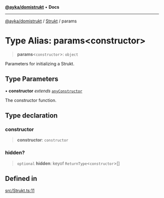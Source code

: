 [**@ayka/domistrukt**](../../../README.md) • **Docs**

***

[@ayka/domistrukt](../../../globals.md) / [Strukt](../README.md) / params

# Type Alias: params\<constructor\>

> **params**\<`constructor`\>: `object`

Parameters for initializing a Strukt.

## Type Parameters

• **constructor** *extends* [`anyConstructor`](../../Types/type-aliases/anyConstructor.md)

The constructor function.

## Type declaration

### constructor

> **constructor**: `constructor`

### hidden?

> `optional` **hidden**: keyof `ReturnType`\<`constructor`\>[]

## Defined in

[src/Strukt.ts:11](https://github.com/AndreyMork/domistrukt/blob/a3a0cb5c43a16ed6506fbb5003dcad527e48abe7/src/Strukt.ts#L11)

